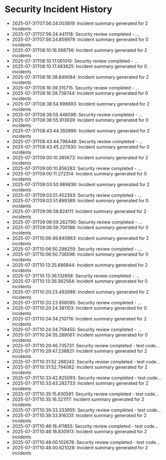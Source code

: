# Security Incident History

- 2025-07-31T07:56:24.003819: Incident summary generated for 2 incidents
- 2025-07-31T07:56:24.441118: Security review completed - ...
- 2025-07-31T07:56:24.859979: Incident summary generated for 0 incidents
- 2025-07-31T08:10:16.598756: Incident summary generated for 2 incidents
- 2025-07-31T08:10:17.061010: Security review completed - ...
- 2025-07-31T08:10:17.483625: Incident summary generated for 0 incidents
- 2025-07-31T08:16:38.849084: Incident summary generated for 2 incidents
- 2025-07-31T08:16:39.315715: Security review completed - ...
- 2025-07-31T08:16:39.738744: Incident summary generated for 0 incidents
- 2025-07-31T08:38:54.996893: Incident summary generated for 2 incidents
- 2025-07-31T08:38:55.448598: Security review completed - ...
- 2025-07-31T08:38:55.913939: Incident summary generated for 0 incidents
- 2025-07-31T08:43:44.350696: Incident summary generated for 2 incidents
- 2025-07-31T08:43:44.796448: Security review completed - ...
- 2025-07-31T08:43:45.227830: Incident summary generated for 0 incidents
- 2025-07-31T09:00:10.385672: Incident summary generated for 2 incidents
- 2025-07-31T09:00:10.856283: Security review completed - ...
- 2025-07-31T09:00:11.272314: Incident summary generated for 0 incidents
- 2025-07-31T09:03:50.989838: Incident summary generated for 2 incidents
- 2025-07-31T09:03:51.452393: Security review completed - ...
- 2025-07-31T09:03:51.899389: Incident summary generated for 0 incidents
- 2025-07-31T09:06:58.824111: Incident summary generated for 2 incidents
- 2025-07-31T09:06:59.262790: Security review completed - ...
- 2025-07-31T09:06:59.700188: Incident summary generated for 0 incidents
- 2025-07-31T10:06:49.845963: Incident summary generated for 2 incidents
- 2025-07-31T10:06:50.298259: Security review completed - ...
- 2025-07-31T10:06:50.736596: Incident summary generated for 0 incidents
- 2025-07-31T10:13:35.686844: Incident summary generated for 2 incidents
- 2025-07-31T10:13:36.132858: Security review completed - ...
- 2025-07-31T10:13:36.562564: Incident summary generated for 0 incidents
- 2025-07-31T10:20:23.492688: Incident summary generated for 2 incidents
- 2025-07-31T10:20:23.956095: Security review completed - ...
- 2025-07-31T10:20:24.381103: Incident summary generated for 0 incidents
- 2025-07-31T10:24:34.210716: Incident summary generated for 2 incidents
- 2025-07-31T10:24:34.759455: Security review completed - ...
- 2025-07-31T10:24:35.289061: Incident summary generated for 0 incidents
- 2025-07-31T10:29:46.735731: Security review completed - test code...
- 2025-07-31T10:29:47.238821: Incident summary generated for 2 incidents
- 2025-07-31T10:31:52.288242: Security review completed - test code...
- 2025-07-31T10:31:52.794082: Incident summary generated for 2 incidents
- 2025-07-31T10:33:42.825093: Security review completed - test code...
- 2025-07-31T10:33:43.282733: Incident summary generated for 2 incidents
- 2025-07-31T10:35:15.830581: Security review completed - test code...
- 2025-07-31T10:35:16.321117: Incident summary generated for 2 incidents
- 2025-07-31T10:39:33.333955: Security review completed - test code...
- 2025-07-31T10:39:33.816331: Incident summary generated for 2 incidents
- 2025-07-31T10:46:18.411855: Security review completed - test code...
- 2025-07-31T10:46:18.830913: Incident summary generated for 2 incidents
- 2025-07-31T10:48:00.102678: Security review completed - test code...
- 2025-07-31T10:48:00.621029: Incident summary generated for 2 incidents
